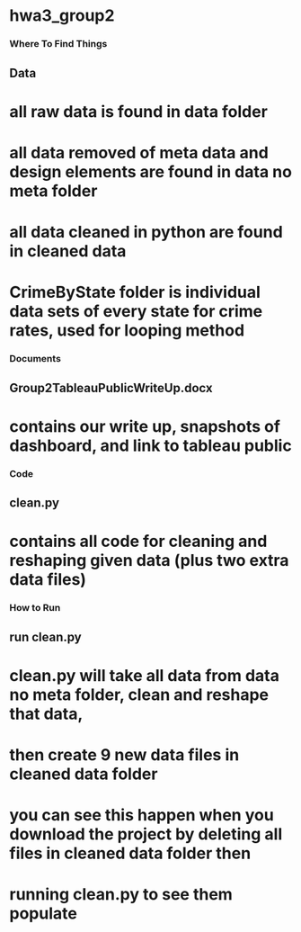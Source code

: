 # hwa3_group2
### Where To Find Things
## Data
# all raw data is found in data folder
# all data removed of meta data and design elements are found in data no meta folder
# all data cleaned in python are found in cleaned data
# CrimeByState folder is individual data sets of every state for crime rates, used for looping method

### Documents
## Group2TableauPublicWriteUp.docx
# contains our write up, snapshots of dashboard, and link to tableau public

### Code
## clean.py
# contains all code for cleaning and reshaping given data (plus two extra data files)

### How to Run
## run clean.py
# clean.py will take all data from data no meta folder, clean and reshape that data, 
# then create 9 new data files in cleaned data folder
# you can see this happen when you download the project by deleting all files in cleaned data folder then
# running clean.py to see them populate
